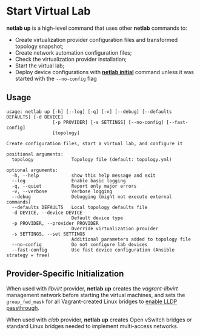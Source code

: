 # Start Virtual Lab

**netlab up** is a high-level command that uses other **netlab** commands to:

* Create virtualization provider configuration files and transformed topology snapshot;
* Create network automation configuration files;
* Check the virtualization provider installation;
* Start the virtual lab;
* Deploy device configurations with **[netlab initial](initial.md)** command unless it was started with the `--no-config` flag

## Usage

```text
usage: netlab up [-h] [--log] [-q] [-v] [--debug] [--defaults DEFAULTS] [-d DEVICE]
                 [-p PROVIDER] [-s SETTINGS] [--no-config] [--fast-config]
                 [topology]

Create configuration files, start a virtual lab, and configure it

positional arguments:
  topology              Topology file (default: topology.yml)

optional arguments:
  -h, --help            show this help message and exit
  --log                 Enable basic logging
  -q, --quiet           Report only major errors
  -v, --verbose         Verbose logging
  --debug               Debugging (might not execute external commands)
  --defaults DEFAULTS   Local topology defaults file
  -d DEVICE, --device DEVICE
                        Default device type
  -p PROVIDER, --provider PROVIDER
                        Override virtualization provider
  -s SETTINGS, --set SETTINGS
                        Additional parameters added to topology file
  --no-config           Do not configure lab devices
  --fast-config         Use fast device configuration (Ansible strategy = free)
```

## Provider-Specific Initialization

When used with *libvirt* provider, **netlab up** creates the *vagrant-libvirt* management network before starting the virtual machines, and sets the `group_fwd_mask` for all Vagrant-created Linux bridges to [enable LLDP passthrough](https://blog.ipspace.net/2020/12/linux-bridge-lldp.html).

When used with *clab* provider, **netlab up** creates Open vSwitch bridges or standard Linux bridges needed to implement multi-access networks.
